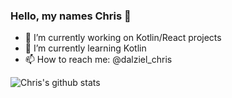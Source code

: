 ### Hello, my names Chris 👋

- 🔭 I’m currently working on Kotlin/React projects
- 🌱 I’m currently learning Kotlin
- 📫 How to reach me: @dalziel_chris

![Chris's github stats](https://github-readme-stats.vercel.app/api?username=ChristopherDalziel)
